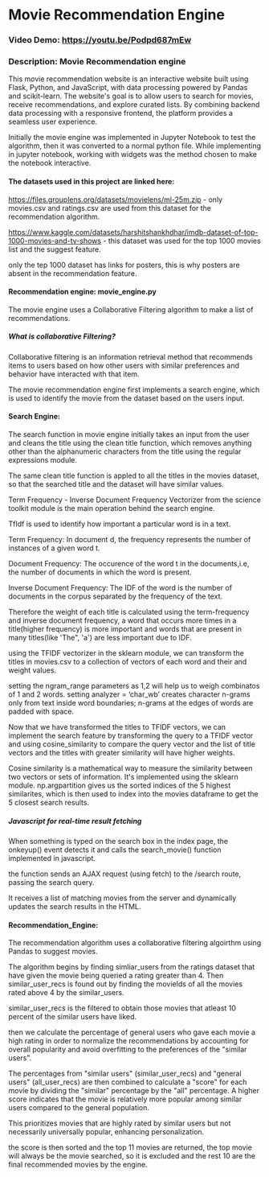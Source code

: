 # Movie Recommendation Engine
### Video Demo:  https://youtu.be/Podpd687mEw
### Description: Movie Recommendation engine

This movie recommendation website is an interactive website built using Flask, Python, and JavaScript, with data processing powered by Pandas and scikit-learn. The website's goal is to allow users to search for movies, receive recommendations, and explore curated lists. By combining backend data processing with a responsive frontend, the platform provides a seamless user experience.

Initially the movie engine was implemented in Jupyter Notebook to test the algorithm, then it was converted to a normal python file. While implementing in jupyter notebook, working with widgets was the method chosen to make the notebook interactive.

#### The datasets used in this project are linked here:

https://files.grouplens.org/datasets/movielens/ml-25m.zip - only movies.csv and ratings.csv are used from this dataset for the recommendation algorithm.

https://www.kaggle.com/datasets/harshitshankhdhar/imdb-dataset-of-top-1000-movies-and-tv-shows - this dataset was used for the top 1000 movies list and the suggest feature.

only the tep 1000 dataset has links for posters, this is why posters are absent in the recommendation feature.

#### Recommendation engine: movie_engine.py

The movie engine uses a Collaborative Filtering algorithm to make a list of recommendations.

##### What is collaborative Filtering?

Collaborative filtering is an information retrieval method that recommends items to users based on how other users with similar preferences and behavior have interacted with that item.

The movie recommendation engine first implements a search engine, which is used to identify the movie from the dataset based on the users input.

#### Search Engine:

The search function in movie engine initially takes an input from the user and cleans the title using the clean title function, which removes anything other than the alphanumeric characters from the title using the regular expressions module.

The same clean title function is appled to all the titles in the movies dataset, so that the searched title and the dataset will have similar values.

Term Frequency - Inverse Document Frequency Vectorizer from the science toolkit module is the main operation behind the search engine.

TfIdf is used to identify how important a particular word is in a text.

Term Frequency: In document d, the frequency represents the number of instances of a given word t.

Document Frequency: The occurence of the word t in the documents,i.e, the number of documents in which the word is present.

Inverse Document Frequency: The IDF of the word is the number of documents in the corpus separated by the frequency of the text.

Therefore the weight of each title is calculated using the term-frequency and inverse document frequency, a word that occurs more times in a title(higher frequency) is more important and words that are present in many titles(like 'The", 'a') are less important due to IDF.

using the TFIDF vectorizer in the sklearn module, we can transform the titles in movies.csv to a collection of vectors of each word and their and weight values.

setting the ngram_range parameters as 1,2 will help us to weigh combinatos of 1 and 2 words. setting analyzer = ‘char_wb’ creates character n-grams only from text inside word boundaries; n-grams at the edges of words are padded with space.

Now that we have transformed the titles to TFIDF vectors, we can implement the search feature by transforming the query to a TFIDF vector and using cosine_similarity to compare the query vector and the list of title vectors and the titles with greater similarity will have higher weights.

Cosine similarity is a mathematical way to measure the similarity between two vectors or sets of information. It's implemented using the sklearn module.
np.argpartition gives us the sorted indices of the 5 highest similarites, which is then used to index into the movies dataframe to get the 5 closest search results.

##### Javascript for real-time result fetching

When something is typed on the search box in the index page, the onkeyup() event detects it and calls the search_movie() function implemented in javascript.

the function sends an AJAX request (using fetch) to the /search route, passing the search query.

It receives a list of matching movies from the server and dynamically updates the search results in the HTML.

#### Recommendation_Engine:

The recommendation algorithm uses a collaborative filtering algoirthm using Pandas to suggest movies.

The algorithm begins by finding simliar_users from the ratings dataset that have given the movie being queried a rating greater than 4.
Then similar_user_recs is found out by finding the movieIds of all the movies rated above 4 by the similar_users.

similar_user_recs is the filtered to obtain those movies that atleast 10 percent of the similar users have liked.

then we calculate the percentage of general users who gave each movie a high rating in order to normalize the recommendations by accounting for overall popularity and avoid overfitting to the preferences of the "similar users".

The percentages from "similar users" (similar_user_recs) and "general users" (all_user_recs) are then combined to calculate a "score" for each movie by dividing the "similar" percentage by the "all" percentage.
A higher score indicates that the movie is relatively more popular among similar users compared to the general population.

This prioritizes movies that are highly rated by similar users but not necessarily universally popular, enhancing personalization.

the score is then sorted and the top 11 movies are returned, the top movie will always be the movie searched, so it is excluded and the rest 10 are the final recommended movies by the engine.









